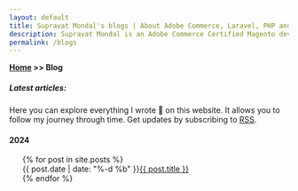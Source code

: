 ```yaml
---
layout: default
title: Supravat Mondal's blogs | About Adobe Commerce, Laravel, PHP and more
description: Supravat Mondal is an Adobe Commerce Certified Magento developer in Kolkata, India.
permalink: /blogs
---
```

**[Home](/) >> Blog**

##### Latest articles:

<p>Here you can explore everything I wrote 📝 on this website. It allows you to follow my journey through time. Get updates by subscribing to <a href="/sitemap.xml">RSS</a>.</p>

<h4>2024</h4>
<ul id="posts">
  {% for post in site.posts %}
    <li style="display:flex">
      <date><time>{{ post.date | date: "%-d %b" }}</time></date>
      <a href="{{ post.url }}">{{ post.title }}</a>
    </li>
  {% endfor %}
  </ul>